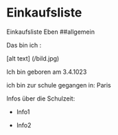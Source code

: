 # Einkaufsliste
Einkaufsliste Eben
##allgemein

Das bin ich : 

[alt text] (/bild.jpg)

Ich bin geboren am 3.4.1023 

ich bin zur schule gegangen in: Paris 

Infos über die Schulzeit:

* Info1

* Info2

